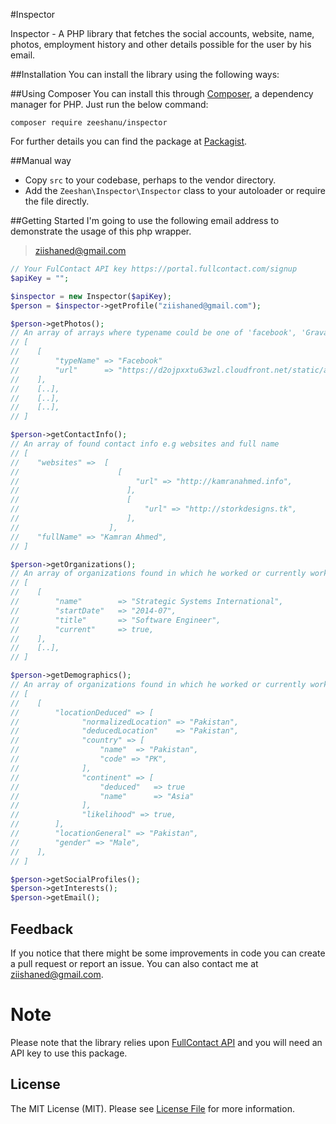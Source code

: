 #Inspector

Inspector - A PHP library that fetches the social accounts, website, name, photos, employment history and other details possible for the user by his email.

##Installation
You can install the library using the following ways:

##Using Composer
You can install this through <a href="http://getcomposer.org/">Composer</a>, a dependency manager for PHP. Just run the below command:

```
composer require zeeshanu/inspector
```

For further details you can find the package at <a href="https://packagist.org/packages/zeeshanu/inspector">Packagist</a>.

##Manual way
- Copy <code>src</code> to your codebase, perhaps to the vendor directory.
- Add the <code>Zeeshan\Inspector\Inspector</code> class to your autoloader or require the file directly.

##Getting Started
I'm going to use the following email address to demonstrate the usage of this php wrapper.

>ziishaned@gmail.com

```php
// Your FulContact API key https://portal.fullcontact.com/signup
$apiKey = "";

$inspector = new Inspector($apiKey);
$person = $inspector->getProfile("ziishaned@gmail.com");

$person->getPhotos();
// An array of arrays where typename could be one of 'facebook', 'Gravatar', 'Twitter' etc
// [
//    [
//        "typeName" => "Facebook"
//        "url"      => "https://d2ojpxxtu63wzl.cloudfront.net/static/a2dcfe7a0136f34ace8c8fd378557a96_ce4301d022a5423869916af01ad8c2c//                       e11f7638b11958db47b89bf4ef7369ab7",
//    ],
//    [..],
//    [..],
//    [..],
// ]

$person->getContactInfo();
// An array of found contact info e.g websites and full name
// [
//    "websites" =>  [
//                      [
//                          "url" => "http://kamranahmed.info",
//                        ],
//                        [
//                            "url" => "http://storkdesigns.tk",
//                        ],
//                    ],
//    "fullName" => "Kamran Ahmed",
// ]

$person->getOrganizations();
// An array of organizations found in which he worked or currently working
// [
//    [
//    	  "name" 		=> "Strategic Systems International",
//        "startDate" 	=> "2014-07",
//        "title" 		=> "Software Engineer",
//        "current" 	=> true,               
//    ],
//	  [..],
// ]

$person->getDemographics();
// An array of organizations found in which he worked or currently working
// [
//    [
//    	  "locationDeduced"	=> [
//				"normalizedLocation" => "Pakistan",
//				"deducedLocation"    => "Pakistan",
//		  		"country" => [
//					"name" 	=> "Pakistan",
//               	"code" => "PK",
//		   		],
//		   		"continent" => [
//					"deduced" 	=> true
//              	"name" 		=> "Asia"
//		   		],
//		   		"likelihood" => true,
//		  ],
//		  "locationGeneral" => "Pakistan",
//        "gender" => "Male",               
//    ],
// ]

$person->getSocialProfiles();
$person->getInterests();
$person->getEmail();
```

## Feedback
If you notice that there might be some improvements in code you can create a pull request or report an issue. You can also contact me at <a href="mailto:ziishaned@gmail.com">ziishaned@gmail.com</a>.

# Note
Please note that the library relies upon <a href="https://portal.fullcontact.com/signup">FullContact API</a> and you will need an API key to use this package.

## License
The MIT License (MIT). Please see [License File](LICENSE.md) for more information.

